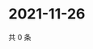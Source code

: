 # 2021-11-26

共 0 条

<!-- BEGIN WEIBO -->
<!-- 最后更新时间 Fri Nov 26 2021 09:52:57 GMT+0800 (China Standard Time) -->

<!-- END WEIBO -->
